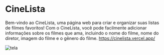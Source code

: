 # CineLista

Bem-vindo ao CineLista, uma página web para criar e organizar suas listas de filmes favoritos! Com o CineLista, você pode facilmente adicionar informações sobre os filmes que ama, incluindo o nome do filme, nome do diretor, imagem do filme e o gênero do filme.
https://cinelista.vercel.app/

![tela](https://github.com/IsaqueA/cinelista/assets/62123235/e94ea47c-43d8-4b99-af6f-2b13c47755d6)
